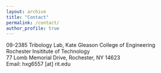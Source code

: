 ```yaml
---
layout: archive
title: "Contact"
permalink: /contact/
author_profile: true
---
```

09-2385 Tribology Lab, Kate Gleason College of Engineering<br> 
         Rochester Insititute of Technology<br>
         77 Lomb Memorial Drive, Rochester, NY 14623<br>
Email: hxg6557 [at] rit.edu
